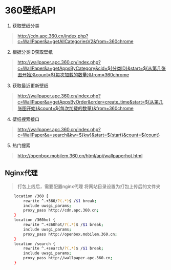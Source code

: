 # 360壁纸API

1. 获取壁纸分类

> http://cdn.apc.360.cn/index.php?c=WallPaper&a=getAllCategoriesV2&from=360chrome

2. 根据分类ID获取壁纸

> http://wallpaper.apc.360.cn/index.php?c=WallPaper&a=getAppsByCategory&cid=${分类ID}&start=${从第几张图开始}&count=${每次加载的数量}&from=360chrome

3. 获取最近更新壁纸

> http://wallpaper.apc.360.cn/index.php?c=WallPaper&a=getAppsByOrder&order=create_time&start=${从第几张图开始}&count=${每次加载的数量}&from=360chrome

4. 壁纸搜索接口

> http://wallpaper.apc.360.cn/index.php?c=WallPaper&a=search&kw=${kw}&start=${start}&count=${count}

5. 热门搜索

> http://openbox.mobilem.360.cn/html/api/wallpaperhot.html

## Nginx代理

> 打包上线后，需要配置nginx代理
将网站目录设置为打包上传后的文件夹

```bash
    location /360 {
        rewrite ^.+360/?(.*)$ /$1 break;
        include uwsgi_params;
        proxy_pass http://cdn.apc.360.cn;
    }
    location /360hot {
        rewrite ^.+360hot/?(.*)$ /$1 break;
        include uwsgi_params;
        proxy_pass http://openbox.mobilem.360.cn;
    }
    location /search {
        rewrite ^.+search/?(.*)$ /$1 break;
        include uwsgi_params;
        proxy_pass http://wallpaper.apc.360.cn;
    }
```

